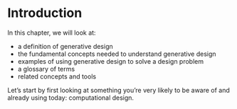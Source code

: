 # Introduction

In this chapter, we will look at:

* a definition of generative design
* the fundamental concepts needed to understand generative design
* examples of using generative design to solve a design problem
* a glossary of terms 
* related concepts and tools

Let’s start by first looking at something you’re very likely to be aware of and already using today: computational design.

